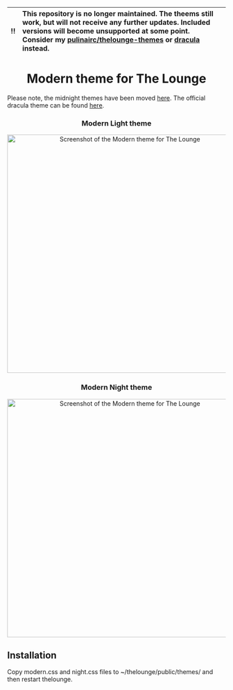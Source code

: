 | :bangbang: | **This repository is no longer maintained. The theems still work, but will not receive any further updates. Included versions will become unsupported at some point. Consider my [pulinairc/thelounge-themes](https://github.com/pulinairc/thelounge-themes) or [dracula](https://github.com/dracula/thelounge) instead.**  |
|:------------:|:------------------------------------------------------------------------------------------------------------------------------------------------------------------------|

<h1 align="center">
	Modern theme for The Lounge
</h1>

Please note, the midnight themes have been moved [here](https://github.com/pulinairc/thelounge-themes). The official dracula theme can be found [here](https://github.com/dracula/thelounge).

<h3 align="center">
	Modern Light theme
</h3>

<p align="center">
	<img src="https://i.imgur.com/gVIKwKF.png" alt="Screenshot of the Modern theme for The Lounge" width="550">
</p>

<h3 align="center">
  Modern Night theme
</h3>

<p align="center">
  <img src="https://i.imgur.com/AaoCDeD.png" alt="Screenshot of the Modern theme for The Lounge" width="550">
</p>

## Installation

Copy modern.css and night.css files to ~/thelounge/public/themes/ and then restart thelounge.
